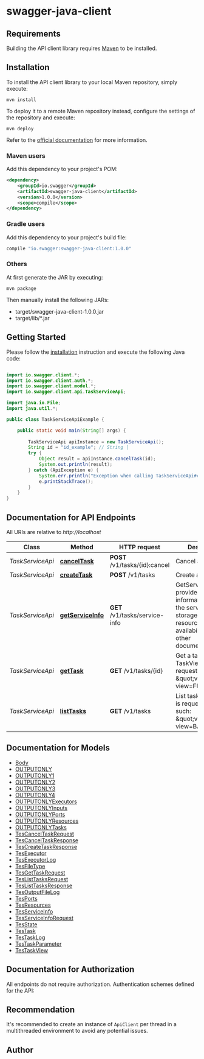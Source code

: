# swagger-java-client

## Requirements

Building the API client library requires [Maven](https://maven.apache.org/) to be installed.

## Installation

To install the API client library to your local Maven repository, simply execute:

```shell
mvn install
```

To deploy it to a remote Maven repository instead, configure the settings of the repository and execute:

```shell
mvn deploy
```

Refer to the [official documentation](https://maven.apache.org/plugins/maven-deploy-plugin/usage.html) for more information.

### Maven users

Add this dependency to your project's POM:

```xml
<dependency>
    <groupId>io.swagger</groupId>
    <artifactId>swagger-java-client</artifactId>
    <version>1.0.0</version>
    <scope>compile</scope>
</dependency>
```

### Gradle users

Add this dependency to your project's build file:

```groovy
compile "io.swagger:swagger-java-client:1.0.0"
```

### Others

At first generate the JAR by executing:

    mvn package

Then manually install the following JARs:

* target/swagger-java-client-1.0.0.jar
* target/lib/*.jar

## Getting Started

Please follow the [installation](#installation) instruction and execute the following Java code:

```java

import io.swagger.client.*;
import io.swagger.client.auth.*;
import io.swagger.client.model.*;
import io.swagger.client.api.TaskServiceApi;

import java.io.File;
import java.util.*;

public class TaskServiceApiExample {

    public static void main(String[] args) {
        
        TaskServiceApi apiInstance = new TaskServiceApi();
        String id = "id_example"; // String | 
        try {
            Object result = apiInstance.cancelTask(id);
            System.out.println(result);
        } catch (ApiException e) {
            System.err.println("Exception when calling TaskServiceApi#cancelTask");
            e.printStackTrace();
        }
    }
}

```

## Documentation for API Endpoints

All URIs are relative to *http://localhost*

Class | Method | HTTP request | Description
------------ | ------------- | ------------- | -------------
*TaskServiceApi* | [**cancelTask**](docs/TaskServiceApi.md#cancelTask) | **POST** /v1/tasks/{id}:cancel | Cancel a task.
*TaskServiceApi* | [**createTask**](docs/TaskServiceApi.md#createTask) | **POST** /v1/tasks | Create a new task.
*TaskServiceApi* | [**getServiceInfo**](docs/TaskServiceApi.md#getServiceInfo) | **GET** /v1/tasks/service-info | GetServiceInfo provides information about the service, such as storage details, resource availability, and  other documentation.
*TaskServiceApi* | [**getTask**](docs/TaskServiceApi.md#getTask) | **GET** /v1/tasks/{id} | Get a task. TaskView is requested as such: \&quot;v1/tasks/{id}?view&#x3D;FULL\&quot;
*TaskServiceApi* | [**listTasks**](docs/TaskServiceApi.md#listTasks) | **GET** /v1/tasks | List tasks. TaskView is requested as such: \&quot;v1/tasks?view&#x3D;BASIC\&quot;


## Documentation for Models

 - [Body](docs/Body.md)
 - [OUTPUTONLY](docs/OUTPUTONLY.md)
 - [OUTPUTONLY1](docs/OUTPUTONLY1.md)
 - [OUTPUTONLY2](docs/OUTPUTONLY2.md)
 - [OUTPUTONLY3](docs/OUTPUTONLY3.md)
 - [OUTPUTONLY4](docs/OUTPUTONLY4.md)
 - [OUTPUTONLYExecutors](docs/OUTPUTONLYExecutors.md)
 - [OUTPUTONLYInputs](docs/OUTPUTONLYInputs.md)
 - [OUTPUTONLYPorts](docs/OUTPUTONLYPorts.md)
 - [OUTPUTONLYResources](docs/OUTPUTONLYResources.md)
 - [OUTPUTONLYTasks](docs/OUTPUTONLYTasks.md)
 - [TesCancelTaskRequest](docs/TesCancelTaskRequest.md)
 - [TesCancelTaskResponse](docs/TesCancelTaskResponse.md)
 - [TesCreateTaskResponse](docs/TesCreateTaskResponse.md)
 - [TesExecutor](docs/TesExecutor.md)
 - [TesExecutorLog](docs/TesExecutorLog.md)
 - [TesFileType](docs/TesFileType.md)
 - [TesGetTaskRequest](docs/TesGetTaskRequest.md)
 - [TesListTasksRequest](docs/TesListTasksRequest.md)
 - [TesListTasksResponse](docs/TesListTasksResponse.md)
 - [TesOutputFileLog](docs/TesOutputFileLog.md)
 - [TesPorts](docs/TesPorts.md)
 - [TesResources](docs/TesResources.md)
 - [TesServiceInfo](docs/TesServiceInfo.md)
 - [TesServiceInfoRequest](docs/TesServiceInfoRequest.md)
 - [TesState](docs/TesState.md)
 - [TesTask](docs/TesTask.md)
 - [TesTaskLog](docs/TesTaskLog.md)
 - [TesTaskParameter](docs/TesTaskParameter.md)
 - [TesTaskView](docs/TesTaskView.md)


## Documentation for Authorization

All endpoints do not require authorization.
Authentication schemes defined for the API:

## Recommendation

It's recommended to create an instance of `ApiClient` per thread in a multithreaded environment to avoid any potential issues.

## Author



